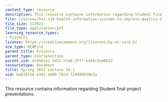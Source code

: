 ```yaml
---
content_type: resource
description: This resource contains information regarding Student final project presentations.
file: /courses/hst-s14-health-information-systems-to-improve-quality-of-care-in-resource-poor-settings-spring-2012/beb35c56e192a60076c9f24d8b030e3a_MITHST_S14S12_proj_s12_1.pdf
file_size: 217023
file_type: application/pdf
learning_resource_types:
- Projects
license: https://creativecommons.org/licenses/by-nc-sa/4.0/
ocw_type: OCWFile
parent_title: Projects
parent_type: CourseSection
parent_uid: 4c05b1e1-5d21-c3a0-2fff-e498c5e40b32
resourcetype: Document
title: Spring 2012 Lecture 10.1
uid: beb35c56-e192-a600-76c9-f24d8b030e3a
---
```

This resource contains information regarding Student final project presentations.